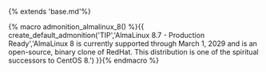 {% extends 'base.md'%}

{% macro admonition_almalinux_8() %}{{ create_default_admonition('TIP','AlmaLinux 8.7 - Production Ready','AlmaLinux 8 is currently supported through March 1, 2029 and is an open-source, binary clone of RedHat. This distribution is one of the spiritual successors to CentOS 8.') }}{% endmacro %}